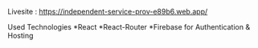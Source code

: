 Livesite : https://independent-service-prov-e89b6.web.app/

Used Technologies
*React
*React-Router
*Firebase for Authentication & Hosting 